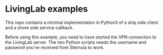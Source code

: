 # LivingLab examples
This repo contains a minimal implementation in Python3 of a ship side client and a shore side service callback.

Before using this example, you need to have started the VPN connection to the LivingLab server. The two Python scripts needs the username and password you've received from Sternula to work.
